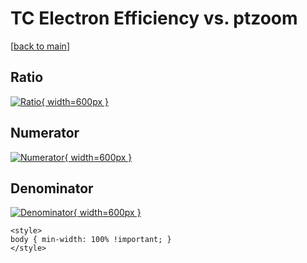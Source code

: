 # TC Electron Efficiency vs. ptzoom

[[back to main](./)]



## Ratio

[![Ratio](../mtv/var/TC_11_eff_ptzoom.png){ width=600px }](../mtv/var/TC_11_eff_ptzoom.pdf)

## Numerator

[![Numerator](../mtv/num/TC_11_eff_ptzoom_num0.png){ width=600px }](../mtv/num/TC_11_eff_ptzoom_num0.pdf)

## Denominator

[![Denominator](../mtv/den/TC_11_eff_ptzoom_den.png){ width=600px }](../mtv/den/TC_11_eff_ptzoom_den.pdf)


``` {=html}
<style>
body { min-width: 100% !important; }
</style>
```
